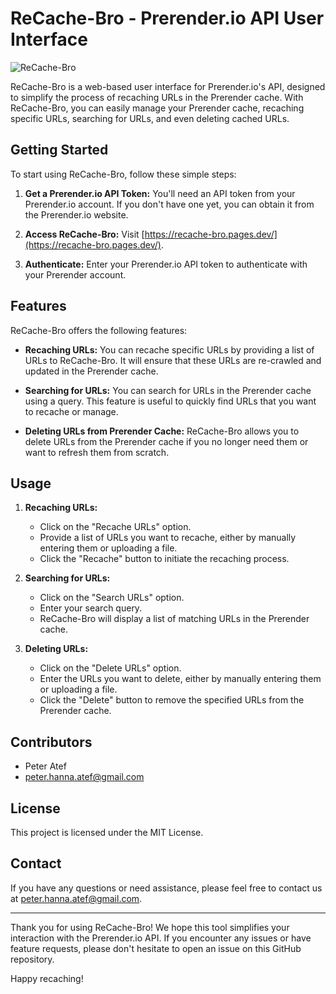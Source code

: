 # ReCache-Bro - Prerender.io API User Interface

![ReCache-Bro](https://recache-bro.pages.dev)

ReCache-Bro is a web-based user interface for Prerender.io's API, designed to simplify the process of recaching URLs in the Prerender cache. With ReCache-Bro, you can easily manage your Prerender cache, recaching specific URLs, searching for URLs, and even deleting cached URLs.

## Getting Started

To start using ReCache-Bro, follow these simple steps:

1. **Get a Prerender.io API Token:**
   You'll need an API token from your Prerender.io account. If you don't have one yet, you can obtain it from the Prerender.io website.

2. **Access ReCache-Bro:**
   Visit [https://recache-bro.pages.dev/](https://recache-bro.pages.dev/).

3. **Authenticate:**
   Enter your Prerender.io API token to authenticate with your Prerender account.

## Features

ReCache-Bro offers the following features:

- **Recaching URLs:**
  You can recache specific URLs by providing a list of URLs to ReCache-Bro. It will ensure that these URLs are re-crawled and updated in the Prerender cache.

- **Searching for URLs:**
  You can search for URLs in the Prerender cache using a query. This feature is useful to quickly find URLs that you want to recache or manage.

- **Deleting URLs from Prerender Cache:**
  ReCache-Bro allows you to delete URLs from the Prerender cache if you no longer need them or want to refresh them from scratch.

## Usage

1. **Recaching URLs:**

   - Click on the "Recache URLs" option.
   - Provide a list of URLs you want to recache, either by manually entering them or uploading a file.
   - Click the "Recache" button to initiate the recaching process.

2. **Searching for URLs:**

   - Click on the "Search URLs" option.
   - Enter your search query.
   - ReCache-Bro will display a list of matching URLs in the Prerender cache.

3. **Deleting URLs:**

   - Click on the "Delete URLs" option.
   - Enter the URLs you want to delete, either by manually entering them or uploading a file.
   - Click the "Delete" button to remove the specified URLs from the Prerender cache.

## Contributors

- Peter Atef
- peter.hanna.atef@gmail.com

## License

This project is licensed under the MIT License.

## Contact

If you have any questions or need assistance, please feel free to contact us at peter.hanna.atef@gmail.com.

---

Thank you for using ReCache-Bro! We hope this tool simplifies your interaction with the Prerender.io API. If you encounter any issues or have feature requests, please don't hesitate to open an issue on this GitHub repository.

Happy recaching!

